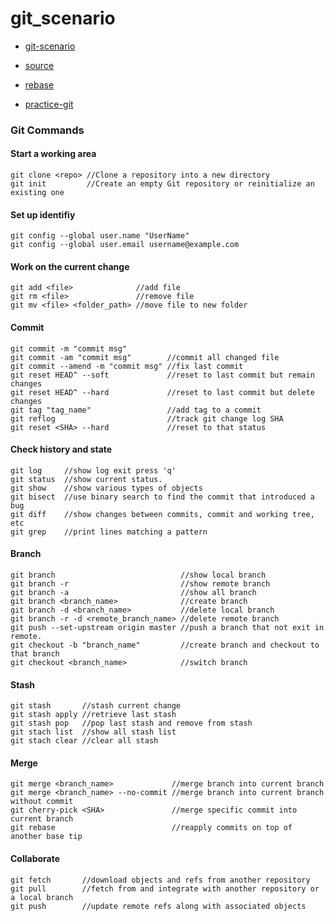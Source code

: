 # git_scenario

- [git-scenario](http://gogojimmy.net/2012/02/29/git-scenario/)

- [source](https://sdwh.dev/posts/2020/05/Git-100/#%E6%83%85%E5%A2%83-%E6%AA%A2%E8%A6%96-Commit-%E7%B4%80%E9%8C%84-%E6%90%9C%E5%B0%8B%E9%97%9C%E9%8D%B5%E5%AD%97)

- [rebase](https://ithelp.ithome.com.tw/articles/10277786)

- [practice-git](https://github.com/grayghostvisuals/practice-git)

### Git Commands
#### Start a working area

```
git clone <repo> //Clone a repository into a new directory
git init         //Create an empty Git repository or reinitialize an existing one
```

#### Set up identifiy

```
git config --global user.name "UserName"
git config --global user.email username@example.com
```

#### Work on the current change

```
git add <file>              //add file
git rm <file>               //remove file
git mv <file> <folder_path> //move file to new folder
```

#### Commit

```
git commit -m "commit msg"
git commit -am "commit msg"        //commit all changed file
git commit --amend -m "commit msg" //fix last commit
git reset HEAD^ --soft             //reset to last commit but remain changes
git reset HEAD^ --hard             //reset to last commit but delete changes
git tag "tag_name"                 //add tag to a commit
git reflog                         //track git change log SHA
git reset <SHA> --hard             //reset to that status
```

#### Check history and state

```
git log     //show log exit press 'q'
git status  //show current status.
git show    //show various types of objects
git bisect  //use binary search to find the commit that introduced a bug
git diff    //show changes between commits, commit and working tree, etc
git grep    //print lines matching a pattern
```

#### Branch

```
git branch                            //show local branch
git branch -r                         //show remote branch
git branch -a                         //show all branch
git branch <branch_name>              //create branch
git branch -d <branch_name>           //delete local branch
git branch -r -d <remote_branch_name> //delete remote branch
git push --set-upstream origin master //push a branch that not exit in remote.
git checkout -b "branch_name"         //create branch and checkout to that branch
git checkout <branch_name>            //switch branch
```

#### Stash

```
git stash       //stash current change
git stash apply //retrieve last stash
git stash pop   //pop last stash and remove from stash
git stach list  //show all stash list
git stach clear //clear all stash
```

#### Merge

```
git merge <branch_name>             //merge branch into current branch
git merge <branch_name> --no-commit //merge branch into current branch without commit
git cherry-pick <SHA>               //merge specific commit into current branch
git rebase                          //reapply commits on top of another base tip
```

#### Collaborate

```
git fetch       //download objects and refs from another repository
git pull        //fetch from and integrate with another repository or a local branch
git push        //update remote refs along with associated objects
```
